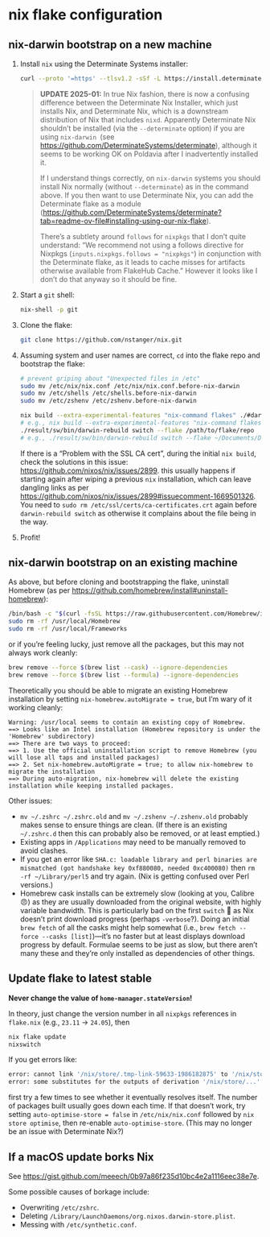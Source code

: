 # nix flake configuration

## nix-darwin bootstrap on a new machine

1. Install `nix` using the Determinate Systems installer:

   ```sh
   curl --proto '=https' --tlsv1.2 -sSf -L https://install.determinate.systems/nix | sh -s -- install
   ```
   > **UPDATE 2025-01:** In true Nix fashion, there is now a confusing difference between the Determinate Nix Installer, which just installs Nix, and Determinate Nix, which is a downstream distribution of Nix that includes `nixd`. Apparently Determinate Nix shouldn’t be installed (via the `--determinate` option) if you are using `nix-darwin `(see <https://github.com/DeterminateSystems/determinate>), although it seems to be working OK on Poldavia after I inadvertently installed it.
   >
   > If I understand things correctly, on `nix-darwin` systems you should install Nix normally (without `--determinate`) as in the command above. If you then want to use Determinate Nix, you can add the Determinate flake as a module (<https://github.com/DeterminateSystems/determinate?tab=readme-ov-file#installing-using-our-nix-flake>).
   >
   > There’s a subtlety around `follows` for `nixpkgs` that I don’t quite understand: “We recommend not using a follows directive for Nixpkgs (`inputs.nixpkgs.follows = "nixpkgs"`) in conjunction with the Determinate flake, as it leads to cache misses for artifacts otherwise available from FlakeHub Cache.” However it looks like I don’t do that anyway so it should be fine.

2. Start a `git` shell:

   ```sh
   nix-shell -p git
   ```

3. Clone the flake:

   ```sh
   git clone https://github.com/nstanger/nix.git
   ```

4. Assuming system and user names are correct, `cd` into the flake repo and bootstrap the flake:

   ```sh
   # prevent griping about "Unexpected files in /etc"
   sudo mv /etc/nix/nix.conf /etc/nix/nix.conf.before-nix-darwin
   sudo mv /etc/shells /etc/shells.before-nix-darwin
   sudo mv /etc/zshenv /etc/zshenv.before-nix-darwin

   nix build --extra-experimental-features "nix-command flakes" ./#darwinConfigurations.[system name].system
   # e.g., nix build --extra-experimental-features "nix-command flakes" ./#darwinConfigurations.poldavia.system
   ./result/sw/bin/darwin-rebuild switch --flake /path/to/flake/repo
   # e.g., ./result/sw/bin/darwin-rebuild switch --flake ~/Documents/Development/nix/.#
   ```

   If there is a “Problem with the SSL CA cert”, during the initial `nix build`, check the solutions in this issue: <https://github.com/nixos/nix/issues/2899>. this usually happens if starting again after wiping a previous `nix` installation, which can leave dangling links as per <https://github.com/nixos/nix/issues/2899#issuecomment-1669501326>. You need to `sudo rm /etc/ssl/certs/ca-certificates.crt` again before `darwin-rebuild switch` as otherwise it complains about the file being in the way.

5. Profit!

## nix-darwin bootstrap on an existing machine

As above, but before cloning and bootstrapping the flake, uninstall Homebrew (as per <https://github.com/homebrew/install#uninstall-homebrew>):

```sh
/bin/bash -c "$(curl -fsSL https://raw.githubusercontent.com/Homebrew/install/HEAD/uninstall.sh)"
sudo rm -rf /usr/local/Homebrew
sudo rm -rf /usr/local/Frameworks
```

or if you’re feeling lucky, just remove all the packages, but this may not always work cleanly:

```sh
brew remove --force $(brew list --cask) --ignore-dependencies
brew remove --force $(brew list --formula) --ignore-dependencies
```

Theoretically you should be able to migrate an existing Homebrew installation by setting `nix-homebrew.autoMigrate = true`, but I’m wary of it working cleanly:

```text
Warning: /usr/local seems to contain an existing copy of Homebrew.
==> Looks like an Intel installation (Homebrew repository is under the 'Homebrew' subdirectory)
==> There are two ways to proceed:
==> 1. Use the official uninstallation script to remove Homebrew (you will lose all taps and installed packages)
==> 2. Set nix-homebrew.autoMigrate = true; to allow nix-homebrew to migrate the installation
==> During auto-migration, nix-homebrew will delete the existing installation while keeping installed packages.
```

Other issues:

* `mv ~/.zshrc ~/.zshrc.old` and `mv ~/.zshenv ~/.zshenv.old` probably makes sense to ensure things are clean. (If there is an existing `~/.zshrc.d` then this can probably also be removed, or at least emptied.)
* Existing apps in `/Applications` may need to be manually removed to avoid clashes.
* If you get an error like `SHA.c: loadable library and perl binaries are mismatched (got handshake key 0xf880080, needed 0xc400080)` then `rm -rf ~/Library/perl5` and try again. (Nix is getting confused over Perl versions.)
* Homebrew cask installs can be extremely slow (looking at you, Calibre 😠) as they are usually downloaded from the original website, with highly variable bandwidth. This is particularly bad on the first `switch` 🙁 as Nix doesn’t print download progress (perhaps `-verbose`?). Doing an initial `brew fetch` of all the casks might help somewhat (i.e., `brew fetch --force --casks [list]`)—it’s no faster but at least displays download progress by default. Formulae seems to be just as slow, but there aren’t many these and they’re only installed as dependencies of other things.

## Update flake to latest stable

**Never change the value of `home-manager.stateVersion`!**

In theory, just change the version number in all `nixpkgs` references in `flake.nix` (e.g., `23.11` → `24.05`), then

```sh
nix flake update
nixswitch
```

If you get errors like:

```sh
error: cannot link '/nix/store/.tmp-link-59633-1986182875' to '/nix/store/.links/068x3y3a6lhjiixbmxx1wrg3lbxhq37blnlxp03038qvhdg0kcvc': File exists
error: some substitutes for the outputs of derivation '/nix/store/...' failed (usually happens due to networking issues); try '--fallback' to build derivation from source
```
first try a few times to see whether it eventually resolves itself. The number of packages built usually goes down each time. If that doesn’t work, try setting `auto-optimise-store = false` in `/etc/nix/nix.conf` followed by `nix store optimise`, then re-enable `auto-optimise-store`. (This may no longer be an issue with Determinate Nix?)

## If a macOS update borks Nix

See <https://gist.github.com/meeech/0b97a86f235d10bc4e2a1116eec38e7e>.

Some possible causes of borkage include:

* Overwriting `/etc/zshrc`.
* Deleting `/Library/LaunchDaemons/org.nixos.darwin-store.plist`.
* Messing with `/etc/synthetic.conf`.

